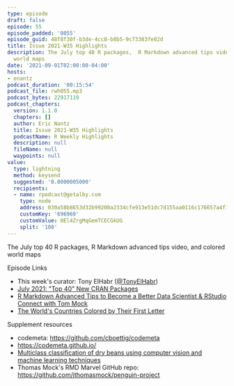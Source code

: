 ```yaml
---
type: episode
draft: false
episode: 55
episode_padded: '0055'
episode_guid: 48f8f30f-b3de-4cc8-b8b5-9c73383fe02d
title: Issue 2021-W35 Highlights
description: The July top 40 R packages,  R Markdown advanced tips video, and colored
  world maps
date: '2021-09-01T02:00:00-04:00'
hosts:
- enantz
podcast_duration: '00:15:54'
podcast_file: rwh055.mp3
podcast_bytes: 22917119
podcast_chapters:
  version: 1.1.0
  chapters: []
  author: Eric Nantz
  title: Issue 2021-W35 Highlights
  podcastName: R Weekly Highlights
  description: null
  fileName: null
  waypoints: null
value:
  type: lightning
  method: keysend
  suggested: '0.0000005000'
  recipients:
  - name: rpodcast@getalby.com
    type: node
    address: 030a58b8653d32b99200a2334cfe913e51dc7d155aa0116c176657a4f1722677a3
    customKey: '696969'
    customValue: 0El4ZrgMqGemTCECGkUG
    split: '100'
---
```

The July top 40 R packages, R Markdown advanced tips video, and colored
world maps

Episode Links

-   This week's curator: Tony ElHabr
    (<a href="https://twitter.com/TonyElHabr" rel="nofollow">@TonyElHabr</a>)
-   <a
    href="https://rviews.rstudio.com/2021/08/26/july-2021-top-40-new-cran-packages/"
    rel="nofollow">July 2021: "Top 40" New CRAN Packages</a>
-   <a href="https://youtu.be/WkF7nqEYF1E" rel="nofollow">R Markdown
    Advanced Tips to Become a Better Data Scientist &amp; RStudio Connect
    with Tom Mock</a>
-   <a
    href="https://www.cedricscherer.com/2021/08/27/the-worlds-countries-colored-by-their-first-letter/"
    rel="nofollow">The World's Countries Colored by Their First Letter</a>

Supplement resources

-   codemeta: <a href="https://github.com/cboettig/codemeta"
    rel="nofollow">https://github.com/cboettig/codemeta</a>
-   <a href="https://codemeta.github.io/"
    rel="nofollow">https://codemeta.github.io/</a>
-   <a
    href="https://www.sciencedirect.com/science/article/abs/pii/S0168169919311573?via%3Dihub"
    rel="nofollow">Multiclass classification of dry beans using computer
    vision and machine learning techniques</a>
-   Thomas Mock's RMD Marvel GitHub repo:
    <a href="https://github.com/jthomasmock/penguin-project"
    rel="nofollow">https://github.com/jthomasmock/penguin-project</a>

